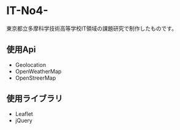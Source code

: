 # IT-No4-
東京都立多摩科学技術高等学校IT領域の課題研究で制作したものです。  
## 使用Api
- Geolocation
- OpenWeatherMap
- OpenStreerMap
## 使用ライブラリ
- Leaflet
- jQuery
